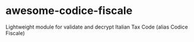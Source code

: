 # awesome-codice-fiscale
Lightweight module for validate and decrypt Italian Tax Code (alias Codice Fiscale)
